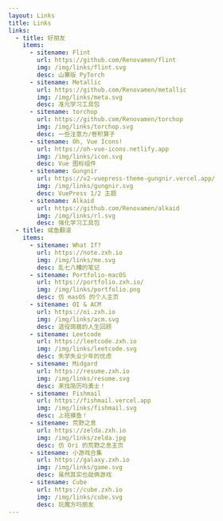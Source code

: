 ```yaml
---
layout: Links
title: Links
links:
  - title: 好朋友
    items:
      - sitename: Flint
        url: https://github.com/Renovamen/flint
        img: /img/links/flint.svg
        desc: 山寨版 PyTorch
      - sitename: Metallic
        url: https://github.com/Renovamen/metallic
        img: /img/links/meta.svg
        desc: 准元学习工具包
      - sitename: torchop
        url: https://github.com/Renovamen/torchop
        img: /img/links/torchop.svg
        desc: 一些注意力/卷积算子
      - sitename: Oh, Vue Icons!
        url: https://oh-vue-icons.netlify.app
        img: /img/links/icon.svg
        desc: Vue 图标组件
      - sitename: Gungnir
        url: https://v2-vuepress-theme-gungnir.vercel.app/
        img: /img/links/gungnir.svg
        desc: VuePress 1/2 主题
      - sitename: Alkaid
        url: https://github.com/Renovamen/alkaid
        img: /img/links/rl.svg
        desc: 强化学习工具包
  - title: 咸鱼翻滚
    items:
      - sitename: What If?
        url: https://note.zxh.io
        img: /img/links/me.svg
        desc: 乱七八糟的笔记
      - sitename: Portfolio-macOS
        url: https://portfolio.zxh.io/
        img: /img/links/portfolio.png
        desc: 仿 masOS 的个人主页
      - sitename: OI & ACM
        url: https://oi.zxh.io
        img: /img/links/acm.svg
        desc: 退役蒟蒻的人生回顾
      - sitename: Leetcode
        url: https://leetcode.zxh.io
        img: /img/links/leetcode.svg
        desc: 失学失业少年的忧虑
      - sitename: Midgard
        url: https://resume.zxh.io
        img: /img/links/resume.svg
        desc: 来找简历吗勇士！
      - sitename: Fishmail
        url: https://fishmail.vercel.app
        img: /img/links/fishmail.svg
        desc: 上班摸鱼！
      - sitename: 荒野之息
        url: https://zelda.zxh.io
        img: /img/links/zelda.jpg
        desc: 仿 Ori 的荒野之息主页
      - sitename: 小游戏合集
        url: https://galaxy.zxh.io
        img: /img/links/game.svg
        desc: 虽然其实也就俩游戏
      - sitename: Cube
        url: https://cube.zxh.io
        img: /img/links/cube.svg
        desc: 玩魔方吗朋友
---
```

